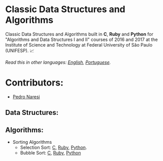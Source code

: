 # Classic Data Structures and Algorithms
Classic Data Structures and Algorithms built in **C**, **Ruby** and **Python** for "Algorithms and Data Structures I and II" courses of 2016 and 2017 at the Institute of Science and Technology at Federal University of São Paulo (UNIFESP). 📈

*Read this in other languages: [English](README.md), [Portuguese](README.pt-BR.md).*

# Contributors:
- [Pedro Naresi](https://github.com/pedronaresi)

## Data Structures:

## Algorithms:
- Sorting Algorithms
  - Selection Sort: [C](selection-sort.c), [Ruby](selection-sort.rb), [Python](selection-sort.py).
  - Bubble Sort: [C](bubble-sort.c), [Ruby](bubble-sort.rb), [Python](bubble-sort.py)
